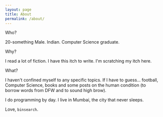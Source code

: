 ```yaml
---
layout: page
title: About
permalink: /about/
---
```


Who?

20-something  Male. Indian. Computer Science graduate. 

Why?

I read a lot of fiction. I have this itch to write. I'm scratching my itch here.

What?

I haven't confined myself to any specific topics. If I have to guess... football, Computer Science, books and some posts on the human condition (to borrow words from DFW and to sound high brow).

I do programming by day. I live in Mumbai, the city that never sleeps.

Love,
`binsearch`.
